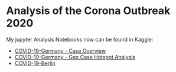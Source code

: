 # Analysis of the Corona Outbreak 2020

My jupyter Analysis Notebooks now can be found in Kaggle:

- [COVID-19-Germany - Case Overview](https://www.kaggle.com/pat777/covid-19-germany-case-overview/)
- [COVID-19-Germany - Geo Case Hotspot Analysis](https://www.kaggle.com/pat777/covid-19-germany-geo-case-hotspot-analysis/)
- [COVID-19-Berlin](https://www.kaggle.com/pat777/covid-19-berlin)


